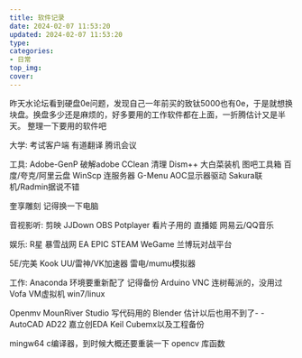 ```yaml
---
title: 软件记录
date: 2024-02-07 11:53:20
updated: 2024-02-07 11:53:20
type:
categories:
- 日常
top_img:
cover: 
---
```

昨天水论坛看到硬盘0e问题，发现自己一年前买的致钛5000也有0e，于是就想换块盘。换盘多少还是麻烦的，好多要用的工作软件都在上面，一折腾估计又是半天。
整理一下要用的软件吧

大学:
考试客户端
有道翻译
腾讯会议

工具:
Adobe-GenP 破解adobe
CClean 清理
Dism++
大白菜装机
图吧工具箱
百度/夸克/阿里云盘
WinScp 连服务器
G-Menu AOC显示器驱动
Sakura联机/Radmin据说不错

奎享雕刻 记得换一下电脑

音视影听:
剪映
JJDown
OBS
Potplayer 看片子用的
直播姬
网易云/QQ音乐

娱乐:
R星
暴雪战网
EA
EPIC
STEAM
WeGame
兰博玩对战平台


5E/完美
Kook
UU/雷神/VK加速器
雷电/mumu模拟器


工作:
Anaconda 环境要重新配了 记得备份
Arduino
VNC 连树莓派的，没用过
Vofa
VM虚拟机 win7/linux  

Openmv
MounRiver Studio 写代码用的
Blender 估计以后也用不到了- -
AutoCAD
AD22
嘉立创EDA
Keil
Cubemx以及工程备份

mingw64 c编译器，到时候大概还要重装一下
opencv 库函数